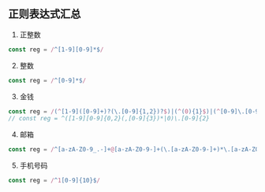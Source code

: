 ## 正则表达式汇总

1. 正整数
```js
const reg = /^[1-9][0-9]*$/
```

2. 整数
```js
const reg = /^[0-9]*$/
```

3. 金钱
```js
const reg = /(^[1-9]([0-9]+)?(\.[0-9]{1,2})?$)|(^(0){1}$)|(^[0-9]\.[0-9]([0-9])?$)/
// const reg = ^([1-9][0-9]{0,2}(,[0-9]{3})*|0)\.[0-9]{2}
```

4. 邮箱
```js
const reg = /^[a-zA-Z0-9_.-]+@[a-zA-Z0-9-]+(\.[a-zA-Z0-9-]+)*\.[a-zA-Z0-9]{2,6}$/
```

5. 手机号码
```js
const reg = /^1[0-9]{10}$/
```